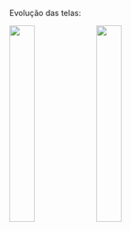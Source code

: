 Evolução das telas:

<div>
<img src="https://github.com/WillianSeidel/busca_cep/assets/126173353/e2a56eca-3d4c-41e9-871e-8a0a17686404" width="30%">


<img src="https://github.com/user-attachments/assets/cd605494-a3ec-4133-88aa-ce609884274b" width="30%">
</div>

